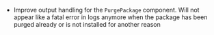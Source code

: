 - Improve output handling for the `PurgePackage` component. Will not appear like a fatal error in logs anymore when the package has been purged already or is not installed for another reason
